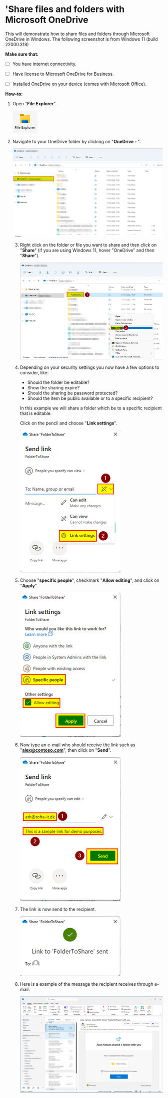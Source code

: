 # 'Share files and folders with Microsoft OneDrive

This will demonstrate how to share files and folders through Microsoft OneDrive in Windows. The following screenshot is from Windows 11 (build 22000.318)



**Make sure that:**

- [ ] You have internet connectivity.
- [ ] Have license to Microsoft OneDrive for Business.
- [ ] Installed OneDrive on your device (comes with Microsoft Office).



**How-to:**

1. Open "**File Explorer**".

   ![image-20220131140556702](media/file-explorer.png)

2. Navigate to your OneDrive folder by clicking on "**OneDrive - <tenant>**".

   ![image-20220131140814865](media/navigate-to-onedirve.png)

   3. Right click on the folder or file you want to share and then click on "**Share**" (if you are using Windows 11, hover "OneDrive" and then "**Share**").

      ![image-20220131141416968](media/click-on-share.png)

   4. Depending on your security settings you now have a few options to consider, like:

      - Should the folder be editable?
      - Show the sharing expire?
      - Should the sharing be password protected?
      - Should the item be public available or to a specific recipient?

      In this example we will share a folder which be to a specific recipient that is editable.

      Click on the pencil and choose "**Link settings**".

      ![image-20220131141847936](media/link-settings.png)

   5. Choose "**specific people**", checkmark "**Allow editing**", and click on "**Apply**".

      ![image-20220131142012614](media/specify-settings.png)

   6. Now type an e-mail who should receive the link such as "**alex@contoso.com**", then click on "**Send**".

      ![image-20220131142313614](media/specify-recepient.png)

   7. The link is now send to the recipient.

      ![image-20220131142419342](media/succeful-share.png)

   8. Here is a example of the message the recipient receives through e-mail.

      ![image-20220131142613137](media/outlook-example.png)

